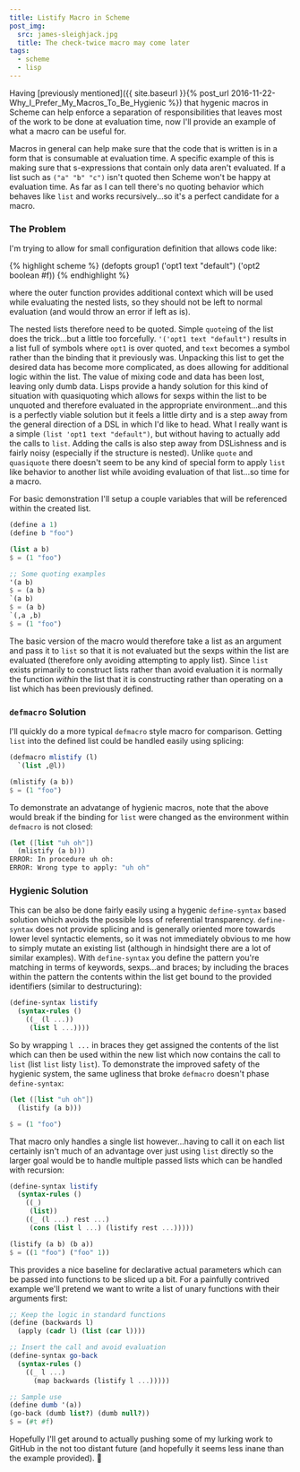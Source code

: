 ```yaml
---
title: Listify Macro in Scheme
post_img:
  src: james-sleighjack.jpg
  title: The check-twice macro may come later
tags:
  - scheme
  - lisp
---
```


Having [previously mentioned]({{ site.baseurl }}{% post_url
2016-11-22-Why_I_Prefer_My_Macros_To_Be_Hygienic %})
that hygenic macros in Scheme can help enforce a separation of
responsibilities that leaves most of the work to be done at evaluation
time, now I'll provide an example of what a macro can be useful for.

Macros in general can help make sure that the code that is written is
in a form that is consumable at evaluation time. A specific example of this
is making sure that s-expressions that contain only data aren't
evaluated. If a list such as `("a" "b" "c")` 
isn't quoted then Scheme won't be happy at evaluation time. As far as I can
tell there's no quoting behavior which behaves like `list` and works
recursively...so it's a perfect candidate for a macro.

<!--more-->

### The Problem

I'm trying to allow for small configuration definition that allows code like:

{% highlight scheme %}
(defopts group1
  ('opt1 text "default")
  ('opt2 boolean #f))
{% endhighlight %}

where the outer function provides additional context which will be
used while evaluating the nested lists, so they should not be left to
normal evaluation (and would throw an error if left as is).

The nested lists therefore need to be quoted. Simple `quote`ing of the
list does the trick...but a little too forcefully. `'('opt1 text
"default")` results in a list full of symbols where `opt1` is over
quoted, and `text` becomes a symbol rather than the binding that it
previously was. Unpacking this list to get the desired data has become
more complicated, as does allowing for additional logic within the
list. The value of mixing code and data has been lost, leaving only
dumb data. Lisps provide a handy solution for this kind of situation
with quasiquoting which allows for sexps within the list to be
unquoted and therefore evaluated in the appropriate environment...and
this is a perfectly viable solution but it feels a little dirty and is
a step away from the general direction of a DSL in which I'd like to
head. What I really want is a simple `(list 'opt1 text
"default")`, but without having to actually add the calls to `list`.
Adding the calls is also step
away from DSLishness and is fairly noisy (especially if the structure
is nested). Unlike `quote` and `quasiquote` there doesn't seem to
be any kind of special form to apply `list` like behavior to
another list while avoiding evaluation of that list...so time for a macro.

For basic demonstration I'll setup a couple variables that will be
referenced within the created list.

```Scheme
(define a 1)
(define b "foo")

(list a b)
$ = (1 "foo")

;; Some quoting examples
'(a b)
$ = (a b)
`(a b)
$ = (a b)
`(,a ,b)
$ = (1 "foo")
```

The basic version of the macro would therefore take a list as an argument
and pass it to `list` so that it is not evaluated but the sexps within
the list are evaluated (therefore only avoiding attempting to apply
list). Since `list` exists
primarily to construct lists rather than avoid evaluation it is
normally the function _within_ the list that it is constructing rather
than operating on a list which has been previously defined. 

### `defmacro` Solution

I'll quickly do a more typical `defmacro` style macro for comparison.
Getting `list` into the defined list could be handled easily using splicing:

```Scheme
(defmacro mlistify (l)
  `(list ,@l))

(mlistify (a b))
$ = (1 "foo")
```

To demonstrate an advatange of hygienic macros, note that the above would break
if the binding for `list` were changed
as the environment within `defmacro` is not closed:

```Scheme
(let ([list "uh oh"])
  (mlistify (a b)))
ERROR: In procedure uh oh:
ERROR: Wrong type to apply: "uh oh"
```

### Hygienic Solution

This can be also be done fairly easily using a hygenic `define-syntax`
based solution which avoids the possible loss of referential
transparency. `define-syntax` does not provide splicing and is
generally oriented more towards lower level syntactic elements, so
it was not immediately obvious to me how to simply mutate an existing list
(although in hindsight there are a lot of similar examples). With
`define-syntax` you define the pattern you're matching in terms of
keywords, sexps...and braces; by including the braces within the
pattern the contents within the list get bound to the provided identifiers (similar to destructuring):

```Scheme
(define-syntax listify
  (syntax-rules ()
    ((_ (l ...))
	 (list l ...))))
```
So by wrapping `l ...` in braces they get assigned the contents of the
list which can then be used within the new list which now contains the
call to `list` (list `list` listy `list`).
To demonstrate the improved safety of the hygienic
system, the same ugliness that broke `defmacro` doesn't phase `define-syntax`:

```Scheme
(let ([list "uh oh"])
  (listify (a b)))

$ = (1 "foo")
```

That macro only handles a single list however...having to call it on
each list certainly isn't much of an advantage over just using `list`
directly so the larger goal would be to handle multiple passed lists
which can be handled with recursion:

```Scheme
(define-syntax listify
  (syntax-rules ()
    ((_)
     (list))
    ((_ (l ...) rest ...)
     (cons (list l ...) (listify rest ...)))))

(listify (a b) (b a))
$ = ((1 "foo") ("foo" 1))
```

This provides a nice baseline for declarative actual parameters which can be
passed into functions to be sliced up a bit. For a painfully contrived
example we'll pretend we want to write a list of unary functions with their
arguments first:

```Scheme
;; Keep the logic in standard functions
(define (backwards l)
  (apply (cadr l) (list (car l))))

;; Insert the call and avoid evaluation
(define-syntax go-back
  (syntax-rules ()
    ((_ l ...)
      (map backwards (listify l ...)))))

;; Sample use
(define dumb '(a))
(go-back (dumb list?) (dumb null?))
$ = (#t #f)
```
Hopefully I'll get around to actually pushing some of my lurking work
to GitHub in the not too distant future (and hopefully it seems less
inane than the example provided). :christmas_tree:
